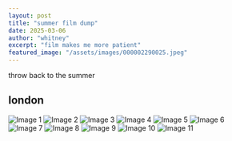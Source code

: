 ```yaml
---
layout: post
title: "summer film dump"
date: 2025-03-06
author: "whitney"
excerpt: "film makes me more patient"
featured_image: "/assets/images/000002290025.jpeg"
---
```


throw back to the summer 
<h2>london</h2>
<div class="image-grid">
<img src="{{ '/assets/images/000002290025.jpeg' | relative_url }}" alt="Image 1">
<img src="{{ '/assets/images/000002290032.jpeg' | relative_url }}" alt="Image 2">
<img src="{{ '/assets/images/000002290005.jpeg' | relative_url }}" alt="Image 3">
<img src="{{ '/assets/images/000002290004.jpeg' | relative_url }}" alt="Image 4">
<img src="{{ 'assets/images/post2/IMG_9136.jpeg' | relative_url }}" alt="Image 5">
<img src="{{ 'assets/images/post2/IMG_9138.jpeg' | relative_url }}" alt="Image 6">
<img src="{{ 'assets/images/post2/IMG_9147.jpeg' | relative_url }}" alt="Image 7">
<img src="{{ 'assets/images/post2/IMG_9159.jpeg' | relative_url }}" alt="Image 8">
<img src="{{ 'assets/images/post2/IMG_9149.jpeg' | relative_url }}" alt="Image 9">
<img src="{{ 'assets/images/post2/IMG_9132.jpeg' | relative_url }}" alt="Image 10">
<img src="{{ 'assets/images/post2/IMG_9134.jpeg' | relative_url }}" alt="Image 11">
